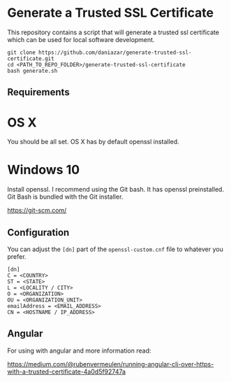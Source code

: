 # Generate a Trusted SSL Certificate

This repository contains a script that will generate a trusted ssl certificate which can be used for local software development.

```
git clone https://github.com/daniazar/generate-trusted-ssl-certificate.git
cd <PATH_TO_REPO_FOLDER>/generate-trusted-ssl-certificate
bash generate.sh
```

## Requirements
# OS X
You should be all set. OS X has by default openssl installed.

# Windows 10
Install openssl. I recommend using the Git bash. It has openssl preinstalled. Git Bash is bundled with the Git installer.

https://git-scm.com/

## Configuration

You can adjust the `[dn]` part of the `openssl-custom.cnf` file to whatever you prefer.

```
[dn]
C = <COUNTRY>
ST = <STATE>
L = <LOCALITY / CITY>
O = <ORGANIZATION>
OU = <ORGANIZATION_UNIT>
emailAddress = <EMAIL_ADDRESS>
CN = <HOSTNAME / IP_ADDRESS>
```

## Angular
For using with angular and more information read:

https://medium.com/@rubenvermeulen/running-angular-cli-over-https-with-a-trusted-certificate-4a0d5f92747a
